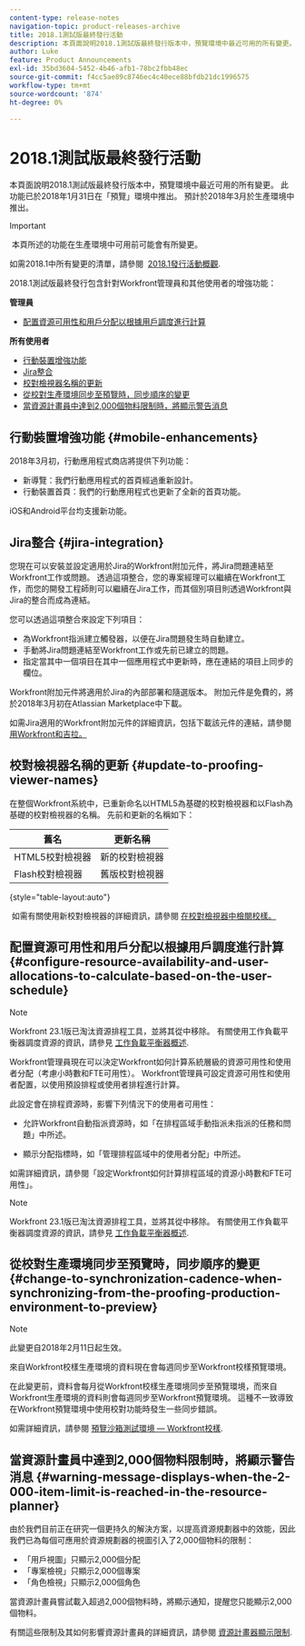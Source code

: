 ```yaml
---
content-type: release-notes
navigation-topic: product-releases-archive
title: 2018.1測試版最終發行活動
description: 本頁面說明2018.1測試版最終發行版本中，預覽環境中最近可用的所有變更。 此功能已於2018年1月31日在「預覽」環境中推出。 預計於2018年3月於生產環境中推出。
author: Luke
feature: Product Announcements
exl-id: 35bd3604-5452-4b46-afb1-78bc2fbb48ec
source-git-commit: f4cc5ae89c8746ec4c40ece88bfdb21dc1996575
workflow-type: tm+mt
source-wordcount: '874'
ht-degree: 0%

---
```


# 2018.1測試版最終發行活動

本頁面說明2018.1測試版最終發行版本中，預覽環境中最近可用的所有變更。 此功能已於2018年1月31日在「預覽」環境中推出。 預計於2018年3月於生產環境中推出。

>[!IMPORTANT]
>
> 本頁所述的功能在生產環境中可用前可能會有所變更。

如需2018.1中所有變更的清單，請參閱  [2018.1發行活動概觀](../../../../product-announcements/product-releases/quarterly-release-archive/2018.1-release-activity/2018.1-release-activity-overview.md).

2018.1測試版最終發行包含針對Workfront管理員和其他使用者的增強功能：

**管理員**

* [配置資源可用性和用戶分配以根據用戶調度進行計算](#configure-resource-availability-and-user-allocations-to-calculate-based-on-the-user-schedule)

**所有使用者**

* [行動裝置增強功能](#mobile-enhancements)
* [Jira整合](#jira-integration)
* [校對檢視器名稱的更新](#update-to-proofing-viewer-names)
* [從校對生產環境同步至預覽時，同步順序的變更](#change-to-synchronization-cadence-when-synchronizing-from-the-proofing-production-environment-to-preview)
* [當資源計畫員中達到2,000個物料限制時，將顯示警告消息](#warning-message-displays-when-the-2-000-item-limit-is-reached-in-the-resource-planner)

## 行動裝置增強功能 {#mobile-enhancements}

2018年3月初，行動應用程式商店將提供下列功能：

* 新導覽：我們行動應用程式的首頁經過重新設計。
* 行動裝置首頁：我們的行動應用程式也更新了全新的首頁功能。

iOS和Android平台均支援新功能。

## Jira整合 {#jira-integration}

您現在可以安裝並設定適用於Jira的Workfront附加元件，將Jira問題連結至Workfront工作或問題。 透過這項整合，您的專案經理可以繼續在Workfront工作，而您的開發工程師則可以繼續在Jira工作，而其個別項目則透過Workfront與Jira的整合而成為連結。

您可以透過這項整合來設定下列項目：

* 為Workfront指派建立觸發器，以便在Jira問題發生時自動建立。
* 手動將Jira問題連結至Workfront工作或先前已建立的問題。
* 指定當其中一個項目在其中一個應用程式中更新時，應在連結的項目上同步的欄位。

Workfront附加元件將適用於Jira的內部部署和隨選版本。 附加元件是免費的，將於2018年3月初在Atlassian Marketplace中下載。

如需Jira適用的Workfront附加元件的詳細資訊，包括下載該元件的連結，請參閱 [用Workfront和吉拉。](https://support.workfront.com/hc/en-us/sections/115001130053)

## 校對檢視器名稱的更新 {#update-to-proofing-viewer-names}

在整個Workfront系統中，已重新命名以HTML5為基礎的校對檢視器和以Flash為基礎的校對檢視器的名稱。 先前和更新的名稱如下： 

| **舊名** | **更新名稱** |
|---|---|
| HTML5校對檢視器 | 新的校對檢視器 |
| Flash校對檢視器 | 舊版校對檢視器 |

{style=&quot;table-layout:auto&quot;}

 如需有關使用新校對檢視器的詳細資訊，請參閱 [在校對檢視器中檢閱校樣。](https://support.workfront.com/hc/en-us/sections/115000275214)

## 配置資源可用性和用戶分配以根據用戶調度進行計算 {#configure-resource-availability-and-user-allocations-to-calculate-based-on-the-user-schedule}

>[!NOTE]
Workfront 23.1版已淘汰資源排程工具，並將其從中移除。 有關使用工作負載平衡器調度資源的資訊，請參見 [工作負載平衡器概述](../../../../resource-mgmt/workload-balancer/overview-workload-balancer.md).

Workfront管理員現在可以決定Workfront如何計算系統層級的資源可用性和使用者分配（考慮小時數和FTE可用性）。 Workfront管理員可設定資源可用性和使用者配置，以使用預設排程或使用者排程進行計算。

此設定會在排程資源時，影響下列情況下的使用者可用性：

* 允許Workfront自動指派資源時，如「在排程區域手動指派未指派的任務和問題」中所述。

* 顯示分配指標時，如「管理排程區域中的使用者分配」中所述。

如需詳細資訊，請參閱「設定Workfront如何計算排程區域的資源小時數和FTE可用性」。

>[!NOTE]
Workfront 23.1版已淘汰資源排程工具，並將其從中移除。 有關使用工作負載平衡器調度資源的資訊，請參見 [工作負載平衡器概述](../../../../resource-mgmt/workload-balancer/overview-workload-balancer.md).


## 從校對生產環境同步至預覽時，同步順序的變更 {#change-to-synchronization-cadence-when-synchronizing-from-the-proofing-production-environment-to-preview}

>[!NOTE]
此變更自2018年2月11日起生效。

來自Workfront校樣生產環境的資料現在會每週同步至Workfront校樣預覽環境。

在此變更前，資料會每月從Workfront校樣生產環境同步至預覽環境，而來自Workfront生產環境的資料則會每週同步至Workfront預覽環境。 這種不一致導致在Workfront預覽環境中使用校對功能時發生一些同步錯誤。 

如需詳細資訊，請參閱 [預覽沙箱測試環境 — Workfront校樣](../../../../workfront-proof/wp-getstarted/system-information/preview-sandbox.md). 

## 當資源計畫員中達到2,000個物料限制時，將顯示警告消息 {#warning-message-displays-when-the-2-000-item-limit-is-reached-in-the-resource-planner}

由於我們目前正在研究一個更持久的解決方案，以提高資源規劃器中的效能，因此我們已為每個可應用於資源規劃器的視圖引入了2,000個物料的限制：

* 「用戶視圖」只顯示2,000個分配
* 「專案檢視」只顯示2,000個專案
* 「角色檢視」只顯示2,000個角色

當資源計畫員嘗試載入超過2,000個物料時，將顯示通知，提醒您只能顯示2,000個物料。

有關這些限制及其如何影響資源計畫員的詳細資訊，請參閱 [資源計畫器顯示限制](../../../../resource-mgmt/resource-planning/resource-planner-display-limitations.md).

<!--
<p data-mc-conditions="QuicksilverOrClassic.Draft mode">To participate in our beta program for the Resource Planner performance, see <a href="../../../../product-announcements/betas/resource-planner-performance-beta.md" class="MCXref xref">Resource Planner performance beta </a>.</p>
-->
